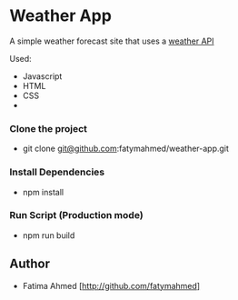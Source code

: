 # Weather App
A simple weather forecast site that uses a [weather API](https://openweathermap.org/)

Used:
- Javascript
- HTML
- CSS
-


### Clone the project

- git clone git@github.com:fatymahmed/weather-app.git

### Install Dependencies

- npm install

### Run Script (Production mode)

- npm run build

## Author

- Fatima Ahmed [http://github.com/fatymahmed]
